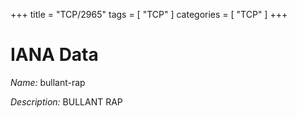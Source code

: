 +++
title = "TCP/2965"
tags = [ "TCP" ]
categories = [ "TCP" ]
+++

# IANA Data

_Name:_ bullant-rap

_Description:_ BULLANT RAP


